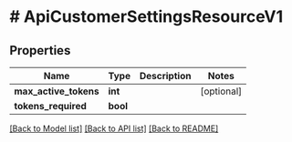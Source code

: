 # # ApiCustomerSettingsResourceV1

## Properties

Name | Type | Description | Notes
------------ | ------------- | ------------- | -------------
**max_active_tokens** | **int** |  | [optional]
**tokens_required** | **bool** |  |

[[Back to Model list]](../../README.md#models) [[Back to API list]](../../README.md#endpoints) [[Back to README]](../../README.md)

